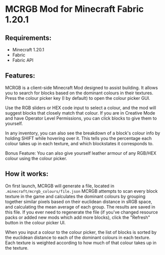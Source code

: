 # MCRGB Mod for Minecraft Fabric 1.20.1
## Requirements:
- Minecraft 1.20.1
- Fabric
- Fabric API
## Features:
MCRGB is a client-side Minecraft Mod designed to assist building. It allows you to search for blocks based on the dominant colours in their textures. 
Press the colour picker key (I by default) to open the colour picker GUI.

Use the RGB sliders or HEX code input to select a colour, and the mod will suggest blocks that closely match that colour.
If you are in Creative Mode and have Operator Level Permissions, you can click blocks to give them to yourself. 

In any inventory, you can also see the breakdown of a block's colour info by holding SHIFT while hovering over it. This tells you the percentage each colour takes up in each texture, and which blockstates it corresponds to.

Bonus Feature: You can also give yourself leather armour of any RGB/HEX colour using the colour picker.
## How it works:

On first launch, MCRGB will generate a file, located in `.minecraft/mcrgb_colours/file.json`
MCRGB attempts to scan every block texture in the game and calculates the dominant colours by grouping together similar pixels based on their euclidean distance in sRGB space, and calculating the mean average of each group. The results are saved in this file. If you ever need to regenerate the file (if you've changed resource packs or added new mods which add more blocks), click the "Refresh" button in the colour picker UI.

When you input a colour to the colour picker, the list of blocks is sorted by the euclidean distance to each of the dominant colours in each texture. Each texture is weighted according to how much of that colour takes up in the texture. 